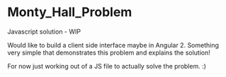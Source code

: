 # Monty_Hall_Problem
Javascript solution - WIP

Would like to build a client side interface maybe in Angular 2. Something very simple that demonstrates this problem and explains the solution!

For now just working out of a JS file to actually solve the problem. :)
